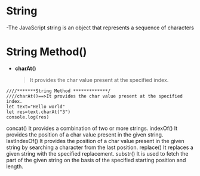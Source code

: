 # String
-The JavaScript string is an object that represents a sequence of characters
# String Method()
- **charAt()**
  >It provides the char value present at the specified index.
```
////*******String Method *************/
////charAt()==>It provides the char value present at the specified index.
let text="Hello world"
let res=text.charAt("3")
console.log(res)
```
concat()
It provides a combination of two or more strings.
indexOf()
It provides the position of a char value present in the given string.
lastIndexOf()
It provides the position of a char value present in the given string by searching a character from the last position.
replace()
It replaces a given string with the specified replacement.
substr()
It is used to fetch the part of the given string on the basis of the specified starting position and length.
